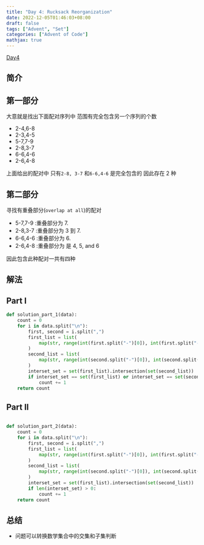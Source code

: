 ```yaml
---
title: "Day 4: Rucksack Reorganization"
date: 2022-12-05T01:46:03+08:00
draft: false
tags: ["Advent", "Set"]
categories: ["Advent of Code"]
mathjax: true
---
```


[Day4](https://adventofcode.com/2022/day/4)

## 简介

## 第一部分

大意就是找出下面配对序列中 范围有完全包含另一个序列的个数

- 2-4,6-8
- 2-3,4-5
- 5-7,7-9
- 2-8,3-7
- 6-6,4-6
- 2-6,4-8

上面给出的配对中 只有`2-8, 3-7` 和`6-6,4-6` 是完全包含的 因此存在 2 种

## 第二部分

寻找有重叠部分(`overlap at all`)的配对

- 5-7,7-9 :重叠部分为 7.
- 2-8,3-7 :重叠部分为 3 到 7.
- 6-6,4-6 :重叠部分为 6.
- 2-6,4-8 :重叠部分为 是 4, 5, and 6

因此包含此种配对一共有四种

## 解法

## Part I

```python
def solution_part_1(data):
    count = 0
    for i in data.split("\n"):
        first, second = i.split(",")
        first_list = list(
            map(str, range(int(first.split("-")[0]), int(first.split("-")[1]) + 1))
        )
        second_list = list(
            map(str, range(int(second.split("-")[0]), int(second.split("-")[1]) + 1))
        )
        interset_set = set(first_list).intersection(set(second_list))
        if interset_set == set(first_list) or interset_set == set(second_list):
            count += 1
    return count

```

## Part II

```python

def solution_part_2(data):
    count = 0
    for i in data.split("\n"):
        first, second = i.split(",")
        first_list = list(
            map(str, range(int(first.split("-")[0]), int(first.split("-")[1]) + 1))
        )
        second_list = list(
            map(str, range(int(second.split("-")[0]), int(second.split("-")[1]) + 1))
        )
        interset_set = set(first_list).intersection(set(second_list))
        if len(interset_set) > 0:
            count += 1
    return count
```

## 总结

- 问题可以转换数学集合中的交集和子集判断
